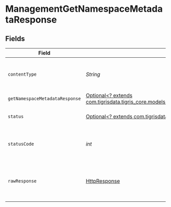 # ManagementGetNamespaceMetadataResponse


## Fields

| Field                                                                                                                                            | Type                                                                                                                                             | Required                                                                                                                                         | Description                                                                                                                                      |
| ------------------------------------------------------------------------------------------------------------------------------------------------ | ------------------------------------------------------------------------------------------------------------------------------------------------ | ------------------------------------------------------------------------------------------------------------------------------------------------ | ------------------------------------------------------------------------------------------------------------------------------------------------ |
| `contentType`                                                                                                                                    | *String*                                                                                                                                         | :heavy_check_mark:                                                                                                                               | HTTP response content type for this operation                                                                                                    |
| `getNamespaceMetadataResponse`                                                                                                                   | [Optional<? extends com.tigrisdata.tigris_core.models.shared.GetNamespaceMetadataResponse>](../../models/shared/GetNamespaceMetadataResponse.md) | :heavy_minus_sign:                                                                                                                               | OK                                                                                                                                               |
| `status`                                                                                                                                         | [Optional<? extends com.tigrisdata.tigris_core.models.shared.Status>](../../models/shared/Status.md)                                             | :heavy_minus_sign:                                                                                                                               | Default error response                                                                                                                           |
| `statusCode`                                                                                                                                     | *int*                                                                                                                                            | :heavy_check_mark:                                                                                                                               | HTTP response status code for this operation                                                                                                     |
| `rawResponse`                                                                                                                                    | [HttpResponse<InputStream>](https://docs.oracle.com/en/java/javase/11/docs/api/java.net.http/java/net/http/HttpResponse.html)                    | :heavy_check_mark:                                                                                                                               | Raw HTTP response; suitable for custom response parsing                                                                                          |